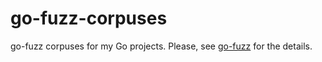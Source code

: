 # go-fuzz-corpuses

go-fuzz corpuses for my Go projects. Please, see
[go-fuzz](https://github.com/dvyukov/go-fuzz) for the details.
